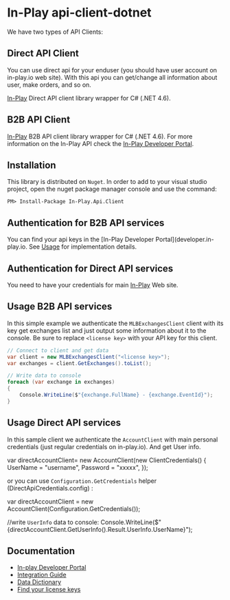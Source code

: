 # In-Play api-client-dotnet

We have two types of API Clients: 

## Direct API Client 

You can use direct api for your enduser (you should have user account on in-play.io web site). With this api you can get/change all information about user, make orders, and so on.

[In-Play](https://in-play.io) Direct API client library wrapper for C# (.NET 4.6).

## B2B API Client

[In-Play](https://in-play.io) B2B API client library wrapper for C# (.NET 4.6). For more information on the In-Play API check the [In-Play Developer Portal](developer.in-play.io). 

## Installation
This library is distributed on `Nuget`. In order to add to your visual studio project, open the nuget package manager console and use the command:

```
PM> Install-Package In-Play.Api.Client 
```

## Authentication for B2B API services

You can find your api keys in the [In-Play Developer Portal](developer.in-play.io. See [Usage](#Usage) for implementation details.

## Authentication for Direct API services

You need to have your credentials for main [In-Play](https://in-play.io) Web site.

## Usage B2B API services
In this simple example we authenticate the `MLBExchangesClient` client with its key get exchanges list and just output some information about it to the console. Be sure to replace `<license key>` with your API key for this client.
``` cs
// Connect to client and get data
var client = new MLBExchangesClient("<license key>");
var exchanges = client.GetExchanges().toList();

// Write data to console
foreach (var exchange in exchanges)
{
	Console.WriteLine($"{exchange.FullName} - {exchange.EventId}");
}
```

## Usage Direct API services
In this sample client we authenticate the `AccountClient` with main personal credentials (just regular credentials on in-play.io). And get User info.

var directAccountClient= new AccountClient(new ClientCredentials()
                        {
                            UserName = "username",
                            Password = "xxxxx",
                        });
	
or you can use `Configuration.GetCredentials` helper (DirectApiCredentials.config)	:

var directAccountClient = new AccountClient(Configuration.GetCredentials());

//write `UserInfo` data to console: 
Console.WriteLine($"{directAccountClient.GetUserInfo().Result.UserInfo.UserName}");

## Documentation
* [In-play Developer Portal](developer.in-play.io)
* [Integration Guide](https://developer.in-play.io/integration)
* [Data Dictionary](https://developer.in-play.io/developer)
* [Find your license keys](https://developer.in-play.io/developer)
